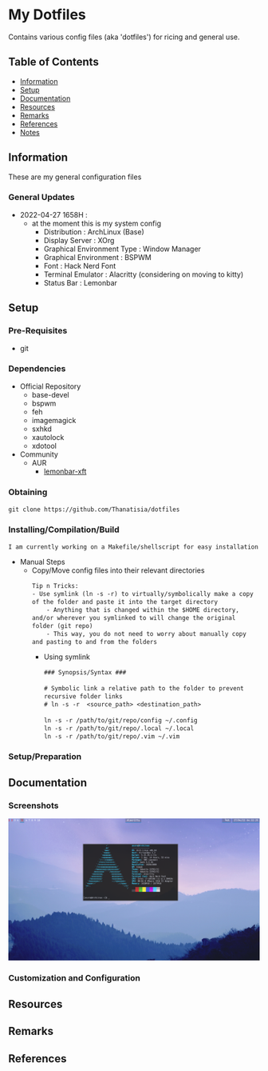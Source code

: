 # My Dotfiles

Contains various config files (aka 'dotfiles') for ricing and general use.

## Table of Contents
- [Information](#information)
- [Setup](#setup)
- [Documentation](#documentation)
- [Resources](#resources)
- [Remarks](#remarks)
- [References](#references)
- [Notes](#notes)

## Information

These are my general configuration files


### General Updates

- 2022-04-27 1658H : 
    - at the moment this is my system config
        - Distribution : ArchLinux (Base)
        - Display Server : XOrg
        - Graphical Environment Type : Window Manager
        - Graphical Environment : BSPWM
        - Font : Hack Nerd Font 
        - Terminal Emulator : Alacritty (considering on moving to kitty)
        - Status Bar : Lemonbar

## Setup

### Pre-Requisites

+ git

### Dependencies

- Official Repository
    + base-devel
    + bspwm
    + feh
    + imagemagick
    + sxhkd
    + xautolock
    + xdotool
- Community
    - AUR
        + [lemonbar-xft](https://aur.archlinux.org/lemonbar-xft-git.git)

### Obtaining

```console
git clone https://github.com/Thanatisia/dotfiles
```

### Installing/Compilation/Build

```
I am currently working on a Makefile/shellscript for easy installation
```

- Manual Steps 
    - Copy/Move config files into their relevant directories
        ```
        Tip n Tricks:
        - Use symlink (ln -s -r) to virtually/symbolically make a copy of the folder and paste it into the target directory
            - Anything that is changed within the $HOME directory, and/or wherever you symlinked to will change the original folder (git repo)
            - This way, you do not need to worry about manually copy and pasting to and from the folders
        ```
        - Using symlink
            ```console
            ### Synopsis/Syntax ###
            
            # Symbolic link a relative path to the folder to prevent recursive folder links
            # ln -s -r  <source_path> <destination_path>
            
            ln -s -r /path/to/git/repo/config ~/.config
            ln -s -r /path/to/git/repo/.local ~/.local
            ln -s -r /path/to/git/repo/.vim ~/.vim
            ```

### Setup/Preparation



## Documentation

### Screenshots

![Rice Screenshot](https://github.com/Thanatisia/dotfiles/blob/main/assets/rice_screenshot.png?raw=true)

### Customization and Configuration


## Resources


## Remarks

## References

